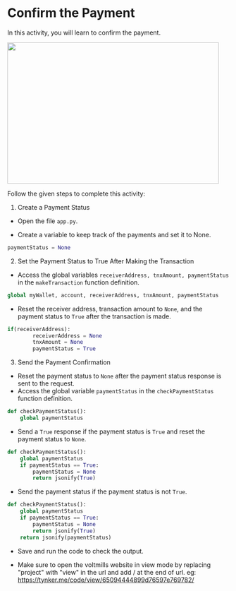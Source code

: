 Confirm the Payment
===================




In this activity, you will learn to confirm the payment.




<img src= "https://s3.amazonaws.com/media-p.slid.es/uploads/1525749/images/10770118/SA3.gif" width = "480" height = "320">


Follow the given steps to complete this activity:


1. Create a Payment Status


* Open the file `app.py`.


* Create a variable to keep track of the payments and set it to None.
~~~python
paymentStatus = None
~~~


2. Set the Payment Status to True After Making the Transaction


* Access the global variables `receiverAddress, tnxAmount, paymentStatus` in the `makeTransaction` function definition.
~~~python
global myWallet, account, receiverAddress, tnxAmount, paymentStatus
~~~
* Reset the receiver address, transaction amount to `None`, and the payment status to `True` after the transaction is made.
~~~python
if(receiverAddress):
        receiverAddress = None
        tnxAmount = None
        paymentStatus = True
~~~


3. Send the Payment Confirmation
* Reset the payment status to `None` after the payment status response is sent to the request.
* Access the global variable `paymentStatus` in the `checkPaymentStatus` function definition.
~~~python
def checkPaymentStatus():
    global paymentStatus
~~~
* Send a `True` response if the payment status is `True` and reset the payment status to `None`.
~~~python
def checkPaymentStatus():
    global paymentStatus
 	if paymentStatus == True:
        paymentStatus = None
        return jsonify(True)
~~~
* Send the payment status if the payment status is not `True`.
~~~python
def checkPaymentStatus():
    global paymentStatus
 	if paymentStatus == True:
        paymentStatus = None
        return jsonify(True)
    return jsonify(paymentStatus)
~~~
* Save and run the code to check the output.

* Make sure to open the voltmills website in view mode by replacing "project" with "view" in the url and add / at the end of url. eg: https://tynker.me/code/view/65094444899d76597e769782/

